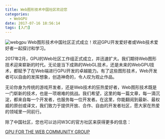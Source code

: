 ```yaml
---
title: Web图形技术中国社区欢迎您
categories:
  - WebGPU
date: 2017-07-16 18:56:14
tags: [入门]
---
```

![webgpu][1]
Web图形技术中国社区正式成立！欢迎GPU开发爱好者或Web技术爱好者一起探讨和学习。
<!-- more -->

2017年2月，GPU的Web社区工作组正式成立，并迅速扩大。我们期待Web图形技术迎来崭新的时代。无论是当下成熟的WebGL技术，还是未来的WebGPU技术，都赋予了在Web端进行GPU开发的卓越能力。有了这些图形技术，Web开发者可以自由的发挥想象，创造神奇的，令人叹为观止作品。

无论你身为传统的游戏开发者，还是Web技术的狂热爱好者，Web图形技术既是一门崭新的技术，也是一项艰难的挑战。我们希望，这里的每一篇文章，每一滴沉淀，都来自每一个开发者，也服务每一位开发者。在这里，你能翻阅到最新、最权威的原创或译文，我们致力于提供开放、合作、自由的开发者社区，愿大家在热爱的领域里一同前行。

除了中国社区，您也可以访问W3C的官方社区来获得更多的信息：

[GPU FOR THE WEB COMMUNITY GROUP][2]

  [1]: /images/webgpu-apple.jpg
  [2]: https://www.w3.org/community/gpu/